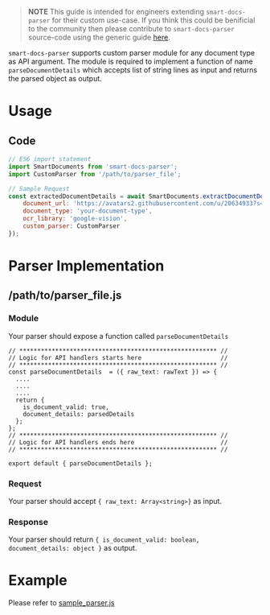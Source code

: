 > **NOTE** This guide is intended for engineers extending `smart-docs-parser` for their custom use-case. If you think this could be benificial to the community then please contribute to `smart-docs-parser` source-code using the generic guide [here](https://github.com/SourabhJaz/smart-docs-parser/blob/master/docs/document_parser.md).

`smart-docs-parser` supports custom parser module for any document type as API argument. The module is required to implement a function of name `parseDocumentDetails` which accepts list of string lines as input and returns the parsed object as output.

# Usage
## Code
```Javascript
// ES6 import statement
import SmartDocuments from 'smart-docs-parser';
import CustomParser from '/path/to/parser_file';

// Sample Request
const extractedDocumentDetails = await SmartDocuments.extractDocumentDetailsFromImage({
    document_url: 'https://avatars2.githubusercontent.com/u/20634933?s=40&v=4',
    document_type: 'your-document-type',
    ocr_library: 'google-vision',
    custom_parser: CustomParser
});
```


# Parser Implementation
## /path/to/parser_file.js
### Module
Your parser should expose a function called `parseDocumentDetails`
``` 
// ******************************************************* //
// Logic for API handlers starts here                      //
// ******************************************************* //
const parseDocumentDetails  = ({ raw_text: rawText }) => {
  ....
  ....
  ....
  return {
    is_document_valid: true,
    document_details: parsedDetails
  };
};
// ******************************************************* //
// Logic for API handlers ends here                        //
// ******************************************************* //

export default { parseDocumentDetails };
```
### Request
Your parser should accept `{ raw_text: Array<string>}` as input.

### Response
Your parser should return `{ is_document_valid: boolean, document_details: object }` as output.

# Example
Please refer to [sample_parser.js](https://github.com/SourabhJaz/smart-docs-parser/blob/master/docs/sample_parser.js)
